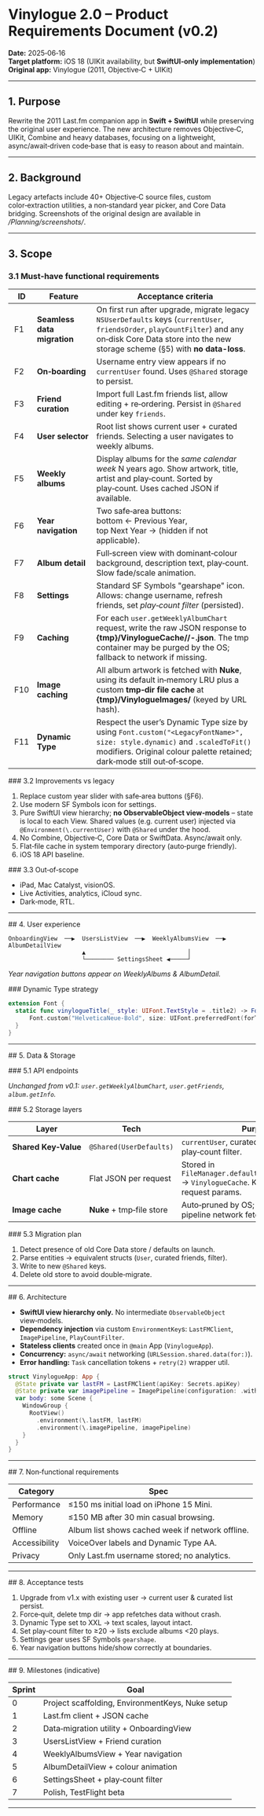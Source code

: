 # Vinylogue 2.0 – Product Requirements Document (v0.2)

**Date:** 2025‑06‑16  
**Target platform:** iOS 18 (UIKit availability, but **SwiftUI‑only implementation**)  
**Original app:** Vinylogue (2011, Objective‑C + UIKit)

---

## 1. Purpose

Rewrite the 2011 Last.fm companion app in **Swift + SwiftUI** while preserving the original user experience. The new architecture removes Objective‑C, UIKit, Combine and heavy databases, focusing on a lightweight, async/await‑driven code‑base that is easy to reason about and maintain.

---

## 2. Background

Legacy artefacts include 40+ Objective‑C source files, custom color‑extraction utilities, a non‑standard year picker, and Core Data bridging. Screenshots of the original design are available in */Planning/screenshots/*.

---

## 3. Scope

### 3.1 Must‑have functional requirements

|  ID  |  Feature                    |  Acceptance criteria |  
| ---- | --------------------------- | -------------------- |  
|  F1  | **Seamless data migration** | On first run after upgrade, migrate legacy `NSUserDefaults` keys (`currentUser`, `friendsOrder`, `playCountFilter`) and any on‑disk Core Data store into the new storage scheme (§5) with **no data-loss**. |  
|  F2  | **On‑boarding**             | Username entry view appears if no `currentUser` found. Uses `@Shared` storage to persist. |  
|  F3  | **Friend curation**         | Import full Last.fm friends list, allow editing + re‑ordering. Persist in `@Shared` under key `friends`. |  
|  F4  | **User selector**           | Root list shows current user + curated friends. Selecting a user navigates to weekly albums. |  
|  F5  | **Weekly albums**           | Display albums for the *same calendar week* N years ago. Show artwork, title, artist and play‑count. Sorted by play‑count. Uses cached JSON if available. |  
|  F6  | **Year navigation**         | Two safe‑area buttons: bottom ← Previous Year, top Next Year → (hidden if not applicable). |  
|  F7  | **Album detail**            | Full‑screen view with dominant‑colour background, description text, play‑count. Slow fade/scale animation. |  
|  F8  | **Settings**                | Standard SF Symbols "gearshape" icon. Allows: change username, refresh friends, set *play‑count filter* (persisted). |  
|  F9  | **Caching**                 | For each `user.getWeeklyAlbumChart` request, write the raw JSON response to **{tmp}/VinylogueCache/<user>/<from>-<to>.json**. The tmp container may be purged by the OS; fallback to network if missing. |  
|  F10 | **Image caching**           | All album artwork is fetched with **Nuke**, using its default in‑memory LRU plus a custom **tmp‑dir file cache** at **{tmp}/VinylogueImages/** (keyed by URL hash). |  
|  F11 | **Dynamic Type**            | Respect the user’s Dynamic Type size by using `Font.custom("<LegacyFontName>", size: style.dynamic)` and `.scaledToFit()` modifiers. Original colour palette retained; dark‑mode still out‑of‑scope. |  

### 3.2 Improvements vs legacy

1. Replace custom year slider with safe‑area buttons (§F6).
2. Use modern SF Symbols icon for settings.
3. Pure SwiftUI view hierarchy; **no ObservableObject view‑models** – state is local to each View. Shared values (e.g. current user) injected via `@Environment(\.currentUser)` with `@Shared` under the hood.
4. No Combine, Objective‑C, Core Data or SwiftData. Async/await only.
5. Flat‑file cache in system temporary directory (auto‑purge friendly).
6. iOS 18 API baseline.

### 3.3 Out‑of‑scope

- iPad, Mac Catalyst, visionOS.
- Live Activities, analytics, iCloud sync.
- Dark‑mode, RTL.

---

## 4. User experience

```
OnboardingView  ──▶  UsersListView  ──▶  WeeklyAlbumsView  ──▶  AlbumDetailView
                     ▲                             │
                     └──────── SettingsSheet ◀─────┘
```

*Year navigation buttons appear on WeeklyAlbums & AlbumDetail.*

### Dynamic Type strategy

```swift
extension Font {
  static func vinylogueTitle(_ style: UIFont.TextStyle = .title2) -> Font {
      Font.custom("HelveticaNeue-Bold", size: UIFont.preferredFont(forTextStyle: style).pointSize)
  }
}
```

---

## 5. Data & Storage

### 5.1 API endpoints

_Unchanged from v0.1: `user.getWeeklyAlbumChart`, `user.getFriends`, `album.getInfo`._

### 5.2 Storage layers

| Layer                | Tech                      | Purpose |  
| -------------------- | ------------------------- | ------- |  
| **Shared Key‑Value** | `@Shared(UserDefaults)`   | `currentUser`, curated friends array, play‑count filter. |  
| **Chart cache**      | Flat JSON per request     | Stored in `FileManager.default.temporaryDirectory` → `VinylogueCache`. Key = SHA256 of request params. |  
| **Image cache**      | **Nuke** + tmp‑file store | Auto‑pruned by OS; falls back to Nuke pipeline network fetch. |  

### 5.3 Migration plan

1. Detect presence of old Core Data store / defaults on launch.  
2. Parse entities → equivalent structs (`User`, curated friends, filter).  
3. Write to new `@Shared` keys.  
4. Delete old store to avoid double‑migrate.  

---

## 6. Architecture

- **SwiftUI view hierarchy only.** No intermediate `ObservableObject` view‑models.  
- **Dependency injection** via custom `EnvironmentKey`s: `LastFMClient`, `ImagePipeline`, `PlayCountFilter`.  
- **Stateless clients** created once in `@main` App (`VinylogueApp`).  
- **Concurrency:** `async/await` networking (`URLSession.shared.data(for:)`).  
- **Error handling:** `Task` cancellation tokens + `retry(2)` wrapper util.  

```swift
struct VinylogueApp: App {
  @State private var lastFM = LastFMClient(apiKey: Secrets.apiKey)
  @State private var imagePipeline = ImagePipeline(configuration: .withTemporaryDiskCache())
  var body: some Scene {
    WindowGroup {
      RootView()
        .environment(\.lastFM, lastFM)
        .environment(\.imagePipeline, imagePipeline)
    }
  }
}
```

---

## 7. Non‑functional requirements

| Category      | Spec |  
| ------------- | ---- |  
| Performance   | ≤150 ms initial load on iPhone 15 Mini. |  
| Memory        | ≤150 MB after 30 min casual browsing. |  
| Offline       | Album list shows cached week if network offline. |  
| Accessibility | VoiceOver labels and Dynamic Type AA. |  
| Privacy       | Only Last.fm username stored; no analytics. |  

---

## 8. Acceptance tests

1. Upgrade from v1.x with existing user → current user & curated list persist.  
2. Force‑quit, delete tmp dir → app refetches data without crash.  
3. Dynamic Type set to XXL → text scales, layout intact.  
4. Set play‑count filter to ≥20 → lists exclude albums <20 plays.  
5. Settings gear uses SF Symbols `gearshape`.  
6. Year navigation buttons hide/show correctly at boundaries.  

---

## 9. Milestones (indicative)

| Sprint | Goal |  
| ------ | ---- |  
| 0 | Project scaffolding, EnvironmentKeys, Nuke setup |  
| 1 | Last.fm client + JSON cache |  
| 2 | Data‑migration utility + OnboardingView |  
| 3 | UsersListView + Friend curation |  
| 4 | WeeklyAlbumsView + Year navigation |  
| 5 | AlbumDetailView + colour animation |  
| 6 | SettingsSheet + play‑count filter |  
| 7 | Polish, TestFlight beta |  

---